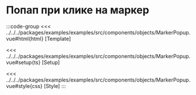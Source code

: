 # Попап при клике на маркер

<script lang="ts" setup>
import MapComponent from 'examples/src/components/objects/MarkerPopup.vue';
</script>

<map-component/>

:::code-group
<<< ../../../packages/examples/examples/src/components/objects/MarkerPopup.vue#html{html} [Template]

<<< ../../../packages/examples/examples/src/components/objects/MarkerPopup.vue#setup{ts} [Setup]

<<< ../../../packages/examples/examples/src/components/objects/MarkerPopup.vue#style{css} [Style]
:::
